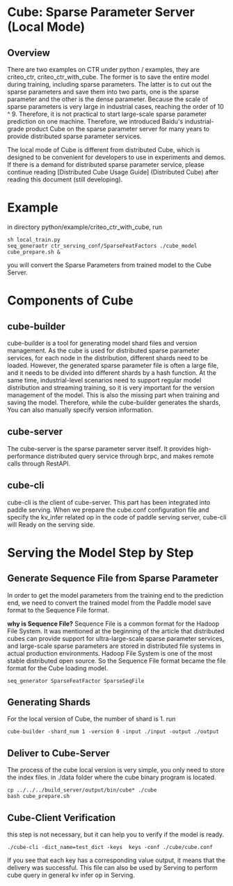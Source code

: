 # Cube: Sparse Parameter Server (Local Mode)

## Overview


There are two examples on CTR under python / examples, they are criteo_ctr, criteo_ctr_with_cube. The former is to save the entire model during training, including sparse parameters. The latter is to cut out the sparse parameters and save them into two parts, one is the sparse parameter and the other is the dense parameter. Because the scale of sparse parameters is very large in industrial cases, reaching the order of 10 ^ 9. Therefore, it is not practical to start large-scale sparse parameter prediction on one machine. Therefore, we introduced Baidu's industrial-grade product Cube on the sparse parameter server for many years to provide distributed sparse parameter services.

The local mode of Cube is different from distributed Cube, which is designed to be convenient for developers to use in experiments and demos. If there is a demand for distributed sparse parameter service, please continue reading [Distributed Cube Usage Guide] (Distributed Cube) after reading this document (still developing).


# Example
in directory python/example/criteo_ctr_with_cube, run
```
sh local_train.py
seq_generaotr ctr_serving_conf/SparseFeatFactors ./cube_model
cube_prepare.sh &
```
you will convert the Sparse Parameters from trained model to the Cube Server.

# Components of Cube


## cube-builder

cube-builder is a tool for generating model shard files and version management. As the cube is used for distributed sparse parameter services, for each node in the distribution, different shards need to be loaded. However, the generated sparse parameter file is often a large file, and it needs to be divided into different shards by a hash function. At the same time, industrial-level scenarios need to support regular model distribution and streaming training, so it is very important for the version management of the model. This is also the missing part when training and saving the model. Therefore, while the cube-builder generates the shards, You can also manually specify version information.

## cube-server

The cube-server is the sparse parameter server itself. It provides high-performance distributed query service through brpc, and makes remote calls through RestAPI.

## cube-cli

cube-cli is the client of cube-server. This part has been integrated into paddle serving. When we prepare the cube.conf configuration file and specify the kv_infer related op in the code of paddle serving server, cube-cli will Ready on the serving side.


# Serving the Model Step by Step
## Generate Sequence File from Sparse Parameter

In order to get the model parameters from the training end to the prediction end, we need to convert the trained model from the Paddle model save format to the Sequence File format.

**why is Sequence File?**
Sequence File is a common format for the Hadoop File System. It was mentioned at the beginning of the article that distributed cubes can provide support for ultra-large-scale sparse parameter services, and large-scale sparse parameters are stored in distributed file systems in actual production environments. Hadoop File System is one of the most stable distributed open source. So the Sequence File format became the file format for the Cube loading model.

```
seq_generator SparseFeatFactor SparseSeqFile
```

## Generating Shards

For the local version of Cube, the number of shard is 1. run

```
cube-builder -shard_num 1 -version 0 -input ./input -output ./output
```

## Deliver to Cube-Server

The process of the cube local version is very simple, you only need to store the index files. in ./data folder where the cube binary program is located.
```
cp ../../../build_server/output/bin/cube* ./cube
bash cube_prepare.sh
```


## Cube-Client Verification

this step is not necessary, but it can help you to verify if the model is ready.
```
./cube-cli -dict_name=test_dict -keys  keys -conf ./cube/cube.conf
```

If you see that each key has a corresponding value output, it means that the delivery was successful. This file can also be used by Serving to perform cube query in general kv infer op in Serving.
